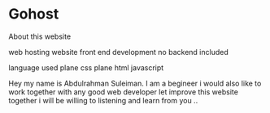 # Gohost

About this website 

web hosting website 
front end development no backend included

language used
plane css
plane html
javascript

 Hey  my name is Abdulrahman Suleiman.  I am a begineer i would also like to work together with any good web developer let improve this website together i will be willing to listening and learn from you ..



